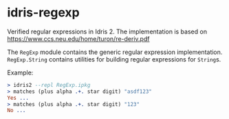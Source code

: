 # idris-regexp

Verified regular expressions in Idris 2. The implementation is based on
https://www.ccs.neu.edu/home/turon/re-deriv.pdf

The `RegExp` module contains the generic regular expression implementation. `RegExp.String` contains
utilities for building regular expressions for `String`s.

Example:

```idris
> idris2 --repl RegExp.ipkg
> matches (plus alpha .+. star digit) "asdf123"
Yes ...
> matches (plus alpha .+. star digit) "123"
No ...
```
